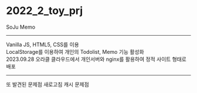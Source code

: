 # 2022_2_toy_prj

SoJu Memo

---

Vanilla JS, HTML5, CSS를 이용 <br/>
LocalStorage를 이용하여 개인의 Todolist, Memo 기능 활성화
<br/>
2023.09.28 오라클 클라우드에서 개인서버와 nginx를 활용하여 정적 사이트 형태로 배포
<br/>

---

또 발견된 문제점 새로고침 캐시 문제점
